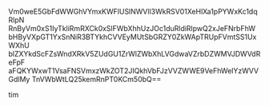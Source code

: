 Vm0weE5GbFdWWGhVYmxKWFlUSlNWVll3WkRSV01XeHlXa1pPYWxKc1dqRlpN
RnByVm0xS1IyTkliRmRXCk0xSlFWbXhhUzJOc1duRldiRlpwQ2xJeFNrbFhW
bHByVXpGT1YxSnNiR3BTYkhCVVEyMUtSbGRZY0ZkWApTRUpFVmtSS1UxWXhU
blZXYkdScFZsWndXRkV5ZUdGU1ZrWlZWbXhLVGdwaVZrbDZWMVJDWVdReFpF
aFQKYWxwT1VsaFNSVmxzWkZOT2JIQkhVbFJzVVZWWE9VeFhWelYzWVVGdlMy
TnVWbWtLQ25kemRnPT0KCm50bQ==

tim